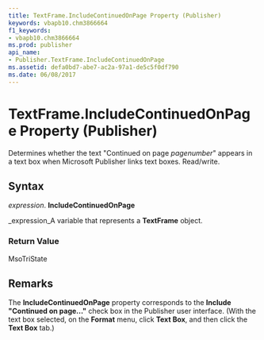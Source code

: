 ```yaml
---
title: TextFrame.IncludeContinuedOnPage Property (Publisher)
keywords: vbapb10.chm3866664
f1_keywords:
- vbapb10.chm3866664
ms.prod: publisher
api_name:
- Publisher.TextFrame.IncludeContinuedOnPage
ms.assetid: defa0bd7-abe7-ac2a-97a1-de5c5f0df790
ms.date: 06/08/2017
---
```



# TextFrame.IncludeContinuedOnPage Property (Publisher)

Determines whether the text "Continued on page  _pagenumber_" appears in a text box when Microsoft Publisher links text boxes. Read/write.


## Syntax

 _expression_. **IncludeContinuedOnPage**

 _expression_A variable that represents a  **TextFrame** object.


### Return Value

MsoTriState


## Remarks

The  **IncludeContinuedOnPage** property corresponds to the **Include "Continued on page..."** check box in the Publisher user interface. (With the text box selected, on the **Format** menu, click **Text Box**, and then click the  **Text Box** tab.)


